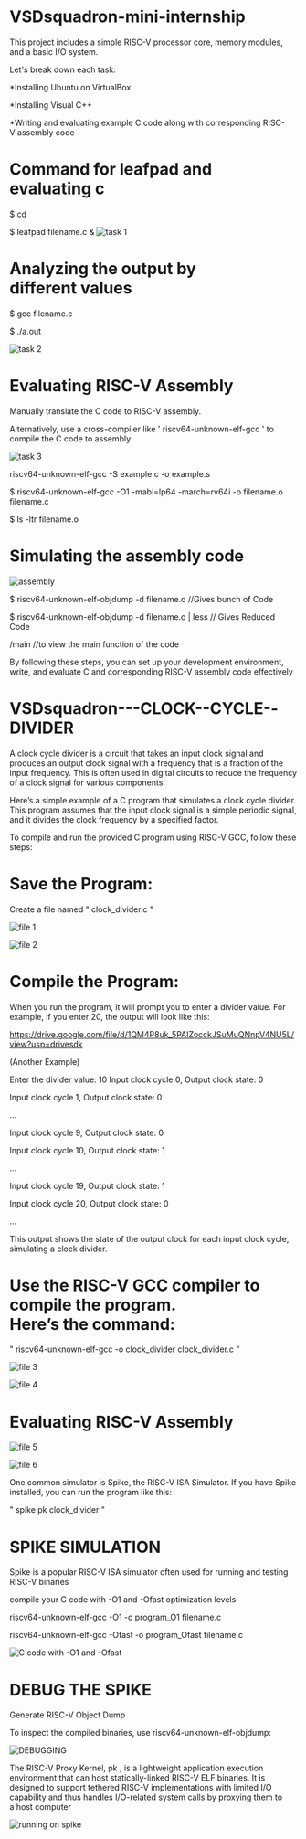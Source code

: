 # VSDsquadron-mini-internship
This project includes a simple RISC-V processor core, memory modules, and a basic I/O system.

Let's break down each task:

*Installing Ubuntu on VirtualBox

*Installing Visual C++

*Writing and evaluating example C code along with corresponding RISC-V assembly code

# Command for leafpad and evaluating c
 
$ cd

$ leafpad filename.c &
![task 1](https://github.com/Varsha212003/VSDsquadron--mini-internship/assets/142906031/67581580-bd12-4b3d-aaff-b1903fe6d45c)

# Analyzing the output by different values

$ gcc filename.c

$ ./a.out

![task 2](https://github.com/Varsha212003/VSDsquadron--mini-internship/assets/142906031/327e3dd9-8f2d-4e28-a7cf-75d917f502b6)

# Evaluating RISC-V Assembly

Manually translate the C code to RISC-V assembly.

Alternatively, use a cross-compiler like ' riscv64-unknown-elf-gcc ' to compile the C code to assembly:

![task 3](https://github.com/Varsha212003/VSDsquadron--mini-internship/assets/142906031/567732ef-f60d-4b50-b2ae-18464763f35e)

riscv64-unknown-elf-gcc -S example.c -o example.s

$ riscv64-unknown-elf-gcc -O1 -mabi=lp64 -march=rv64i -o filename.o filename.c

$ ls -ltr filename.o

# Simulating the assembly code

![assembly](https://github.com/Varsha212003/VSDsquadron--mini-internship/assets/142906031/6d1f287a-db4f-492a-8240-fa6aed6f7935)


$ riscv64-unknown-elf-objdump -d filename.o //Gives bunch of Code

$ riscv64-unknown-elf-objdump -d filename.o | less // Gives Reduced Code

/main //to view the main function of the code

By following these steps, you can set up your development environment, write, and evaluate C and corresponding RISC-V assembly code effectively




# VSDsquadron---CLOCK--CYCLE--DIVIDER

A clock cycle divider is a circuit that takes an input clock signal and produces an output clock signal with a frequency that is a fraction of the input frequency. This is often used in digital circuits to reduce the frequency of a clock signal for various components.

Here’s a simple example of a C program that simulates a clock cycle divider. This program assumes that the input clock signal is a simple periodic signal, and it divides the clock frequency by a specified factor.

To compile and run the provided C program using RISC-V GCC, follow these steps:

# Save the Program:

Create a file named " clock_divider.c " 

![file 1](https://github.com/Varsha212003/VSDsquadron---CLOCK--CYCLE--DIVIDER/assets/173601368/46d22c2d-abf3-47ca-8c4a-f7857b5d5fac)

![file 2](https://github.com/Varsha212003/VSDsquadron---CLOCK--CYCLE--DIVIDER/assets/173601368/90cfa9e2-3262-405f-b4fa-5d9577081f3e)


# Compile the Program:

When you run the program, it will prompt you to enter a divider value. For example, if you enter 20, the output will look like this:

https://drive.google.com/file/d/1QM4P8uk_5PAlZocckJSuMuQNnpV4NU5L/view?usp=drivesdk

(Another Example)

Enter the divider value: 10
Input clock cycle 0, Output clock state: 0

Input clock cycle 1, Output clock state: 0

...

Input clock cycle 9, Output clock state: 0

Input clock cycle 10, Output clock state: 1

...

Input clock cycle 19, Output clock state: 1

Input clock cycle 20, Output clock state: 0

...

This output shows the state of the output clock for each input clock cycle, simulating a clock divider.

# Use the RISC-V GCC compiler to compile the program. Here’s the command:

" riscv64-unknown-elf-gcc -o clock_divider clock_divider.c "

![file 3](https://github.com/Varsha212003/VSDsquadron---CLOCK--CYCLE--DIVIDER/assets/173601368/5cc5857b-3714-4c32-bd19-bfbe67e49ae1)

![file 4](https://github.com/Varsha212003/VSDsquadron---CLOCK--CYCLE--DIVIDER/assets/173601368/ea5aa3f7-ef7c-43fd-8ee2-cc3fd929ac83)

# Evaluating RISC-V Assembly

![file 5](https://github.com/Varsha212003/VSDsquadron---CLOCK--CYCLE--DIVIDER/assets/173601368/448b0a39-a076-43d4-a6aa-3c1694413ccb)

![file 6](https://github.com/Varsha212003/VSDsquadron---CLOCK--CYCLE--DIVIDER/assets/173601368/2db60ba6-b2ec-42ed-9f60-80441b0efb68)

One common simulator is Spike, the RISC-V ISA Simulator. If you have Spike installed, you can run the program like this:

" spike pk clock_divider "


# SPIKE SIMULATION

Spike is a popular RISC-V ISA simulator often used for running and testing RISC-V binaries

compile your C code with -O1 and -Ofast optimization levels

riscv64-unknown-elf-gcc -O1 -o program_O1 filename.c

riscv64-unknown-elf-gcc -Ofast -o program_Ofast filename.c

![C code with -O1 and -Ofast](https://github.com/varsha21-pr/VSDsquadron-mini-internship/assets/142906031/f16888cb-6193-4273-8783-a1083669769c)


# DEBUG THE SPIKE

 Generate RISC-V Object Dump
 
To inspect the compiled binaries, use riscv64-unknown-elf-objdump:

![DEBUGGING](https://github.com/varsha21-pr/VSDsquadron-mini-internship/assets/142906031/c5b72e2c-ae73-45dc-b872-7c95f1914219)

The RISC-V Proxy Kernel, pk , is a lightweight application execution environment that can host statically-linked RISC-V ELF binaries.
It is designed to support tethered RISC-V implementations with limited I/O capability and thus handles I/O-related system calls by proxying them to a host computer


![running on spike](https://github.com/varsha21-pr/VSDsquadron-mini-internship/assets/142906031/fc7a4884-6646-4852-b30d-2d0d5fad208d)






